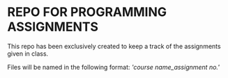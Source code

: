 # REPO FOR PROGRAMMING ASSIGNMENTS

This repo has been exclusively created to keep a track of the assignments given in class.

Files will be named in the following format: *'course name_assignment no.'*
